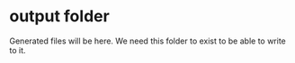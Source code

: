 # output folder

Generated files will be here. We need this folder to exist to be able to write to it.